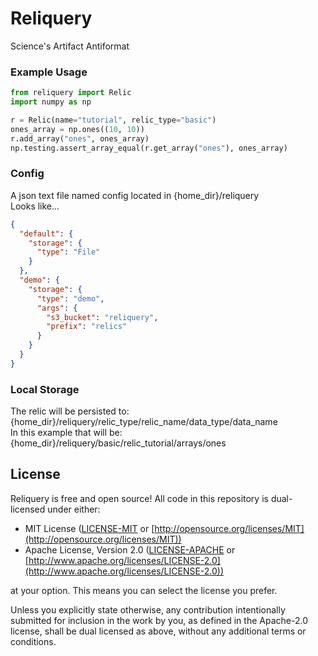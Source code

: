 # Reliquery
Science's Artifact Antiformat

### Example Usage
```python
from reliquery import Relic
import numpy as np

r = Relic(name="tutorial", relic_type="basic")
ones_array = np.ones((10, 10))
r.add_array("ones", ones_array)
np.testing.assert_array_equal(r.get_array("ones"), ones_array)
```

### Config
A json text file named config located in {home_dir}/reliquery
<br />
Looks like...
```json
{
  "default": {
    "storage": {
      "type": "File"
    }
  },
  "demo": {
    "storage": {
      "type": "demo",
      "args": {
        "s3_bucket": "reliquery",
        "prefix": "relics"
      }
    }
  }
}
```
### Local Storage
The relic will be persisted to:
<br />
{home_dir}/reliquery/relic_type/relic_name/data_type/data_name
<br />
In this example that will be:
<br />
{home_dir}/reliquery/basic/relic_tutorial/arrays/ones
<br />

## License

Reliquery is free and open source! All code in this repository is dual-licensed under either:

* MIT License ([LICENSE-MIT](docs/LICENSE-MIT) or [http://opensource.org/licenses/MIT](http://opensource.org/licenses/MIT))
* Apache License, Version 2.0 ([LICENSE-APACHE](docs/LICENSE-APACHE) or [http://www.apache.org/licenses/LICENSE-2.0](http://www.apache.org/licenses/LICENSE-2.0))

at your option. This means you can select the license you prefer.

Unless you explicitly state otherwise, any contribution intentionally submitted
for inclusion in the work by you, as defined in the Apache-2.0 license, shall be dual licensed as above, without any
additional terms or conditions.
